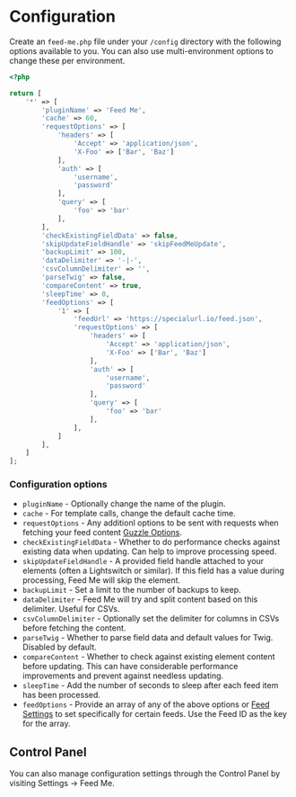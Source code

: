 # Configuration

Create an `feed-me.php` file under your `/config` directory with the following options available to you. You can also use multi-environment options to change these per environment.

```php
<?php

return [
    '*' => [
        'pluginName' => 'Feed Me',
        'cache' => 60,
        'requestOptions' => [
            'headers' => [
                'Accept' => 'application/json',
                'X-Foo' => ['Bar', 'Baz']
            ],
            'auth' => [
                'username',
                'password'
            ],
            'query' => [
                'foo' => 'bar'
            ],
        ],
        'checkExistingFieldData' => false,
        'skipUpdateFieldHandle' => 'skipFeedMeUpdate',
        'backupLimit' => 100,
        'dataDelimiter' => '-|-',
        'csvColumnDelimiter' => '',
        'parseTwig' => false,
        'compareContent' => true,
        'sleepTime' => 0,
        'feedOptions' => [
            '1' => [
                'feedUrl' => 'https://specialurl.io/feed.json',
                'requestOptions' => [
                    'headers' => [
                        'Accept' => 'application/json',
                        'X-Foo' => ['Bar', 'Baz']
                    ],
                    'auth' => [
                        'username',
                        'password'
                    ],
                    'query' => [
                        'foo' => 'bar'
                    ],
                ],
            ]
        ],
    ]
];
```

### Configuration options

- `pluginName` - Optionally change the name of the plugin.
- `cache` - For template calls, change the default cache time.
- `requestOptions` - Any additionl options to be sent with requests when fetching your feed content [Guzzle Options](http://docs.guzzlephp.org/en/stable/request-options.html).
- `checkExistingFieldData` - Whether to do performance checks against existing data when updating. Can help to improve processing speed. 
- `skipUpdateFieldHandle` - A provided field handle attached to your elements (often a Lightswitch or similar). If this field has a value during processing, Feed Me will skip the element.
- `backupLimit` - Set a limit to the number of backups to keep.
- `dataDelimiter` - Feed Me will try and split content based on this delimiter. Useful for CSVs.
- `csvColumnDelimiter` - Optionally set the delimiter for columns in CSVs before fetching the content.
- `parseTwig` - Whether to parse field data and default values for Twig. Disabled by default.
- `compareContent` - Whether to check against existing element content before updating. This can have considerable performance improvements and prevent against needless updating.
- `sleepTime` - Add the number of seconds to sleep after each feed item has been processed.
- `feedOptions` - Provide an array of any of the above options or [Feed Settings](docs:feature-tour/feed-overview) to set specifically for certain feeds. Use the Feed ID as the key for the array.

## Control Panel

You can also manage configuration settings through the Control Panel by visiting Settings → Feed Me.
